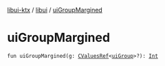 [libui-ktx](../index.md) / [libui](index.md) / [uiGroupMargined](./ui-group-margined.md)

# uiGroupMargined

`fun uiGroupMargined(g: `[`CValuesRef`](../kotlinx.cinterop/-c-values-ref/index.md)`<`[`uiGroup`](ui-group.md)`>?): `[`Int`](https://kotlinlang.org/api/latest/jvm/stdlib/kotlin/-int/index.html)